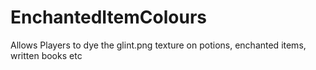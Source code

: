 EnchantedItemColours
====================

Allows Players to dye the glint.png texture on potions, enchanted items, written books etc
